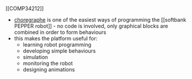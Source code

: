 [[COMP34212]]

- [choregraphe](http://doc.aldebaran.com/2-5/software/choregraphe/tutos/index.html) is one of the easiest ways of programming the [[softbank PEPPER robot]] - no code is involved, only graphical blocks are combined in order to form behaviours
- this makes the platform useful for:
	- learning robot programming
	- developing simple behaviours
	- simulation
	- monitoring the robot
	- designing animations
